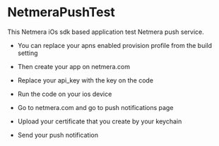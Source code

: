 NetmeraPushTest
============

This Netmera iOs sdk based application test Netmera push service.

- You can replace your apns enabled provision profile from the build setting

- Then create your app on netmera.com

- Replace your api_key with the key on the code

- Run the code on your ios device

- Go to netmera.com and go to push notifications page

- Upload your certificate that you create by your keychain

- Send your push notification

